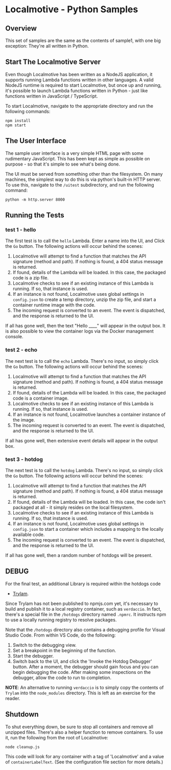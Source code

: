 # Localmotive - Python Samples

## Overview

This set of samples are the same as the contents of sample1, with one big exception:
They're all written in Python.


## Start The Localmotive Server

Even though Localmotive has been written as a NodeJS application, it supports running
Lambda functions written in other languages. A valid NodeJS runtime is required to start
Localmotive, but once up and running, it's possible to launch Lambda functions written
in Python - just like functions written in JavaScript / TypeScript.

To start Localmotive, navigate to the appropriate directory and run the following commands:

```
npm install
npm start
```

## The User Interface

The sample user interface is a very simple HTML page with some rudimentary
JavaScript. This has been kept as simple as possible on purpose - so that
it's simple to see what's being done.

The UI must be served from something other than the filesystem. On many machines,
the simplest way to do this is via python's built-in HTTP server. To use this,
navigate to the `/uitest` subdirectory, and run the following command: 

```
python -m http.server 8000
```

## Running the Tests

### test 1 - hello

The first test is to call the `hello` Lambda. Enter a name into the UI, and Click
the `Go` button. The following actions will occur behind the scenes:

1. Localmotive will attempt to find a function that matches the API signature
   (method and path). If nothing is found, a 404 status message is returned.
2. If found, details of the Lambda will be loaded. In this case, the packaged code
   is a zip file.
3. Localmotive checks to see if an existing instance of this Lambda is running. If
   so, that instance is used.
4. If an instance is not found, Localmotive uses global settings in `config.json`
   to create a temp directory, unzip the zip file, and start a container runtime image
   with the code.
5. The incoming request is converted to an event. The event is dispatched, and the
   response is returned to the UI.

If all has gone well, then the text "Hello ____" will appear in the output box. It is
also possible to view the container logs via the Docker management console.

### test 2 - echo

The next test is to call the `echo` Lambda. There's no input, so simply click the
`Go` button. The following actions will occur behind the scenes:

1. Localmotive will attempt to find a function that matches the API signature
   (method and path). If nothing is found, a 404 status message is returned.
2. If found, details of the Lambda will be loaded. In this case, the packaged code
   is a container image.
3. Localmotive checks to see if an existing instance of this Lambda is running. If
   so, that instance is used.
4. If an instance is not found, Localmotive launches a container instance of the image.
5. The incoming request is converted to an event. The event is dispatched, and the
   response is returned to the UI.

If all has gone well, then extensive event details will appear in the output box.

### test 3 - hotdog

The next test is to call the `hotdog` Lambda. There's no input, so simply click the
`Go` button. The following actions will occur behind the scenes:

1. Localmotive will attempt to find a function that matches the API signature
   (method and path). If nothing is found, a 404 status message is returned.
2. If found, details of the Lambda will be loaded. In this case, the code isn't
   packaged at all - it simply resides on the local filesystem. 
3. Localmotive checks to see if an existing instance of this Lambda is running. If
   so, that instance is used.
4. If an instance is not found, Localmotive uses global settings in `config.json` to
   start a container which includes a mapping to the locally available code.
5. The incoming request is converted to an event. The event is dispatched, and the
   response is returned to the UI.

If all has gone well, then a random number of hotdogs will be present.

## DEBUG

For the final test, an additional Library is required within the hotdogs code
 - [Trylam](https://github.com/tim1e9/trylam).

Since Trylam has not been published to npmjs.com yet, it's necessary to build and
publish it to a local registry container, such as `verdaccio`. In fact, there's a
special file in the `/hotdogs` directory named `.npmrc`. It instructs npm to use
a locally running registry to resolve packages.

Note that the `/hotdogs` directory also contains a debugging profile for Visual
Studio Code. From within VS Code, do the following:
1. Switch to the debugging view.
2. Set a breakpoint in the beginning of the function.
3. Start the debugger.
4. Switch back to the UI, and click the 'Invoke the Hotdog Debugger' button.
   After a moment, the debugger should gain focus and you can begin debugging
   the code. After making some inspections on the debugger, allow the code to
   run to completion.

**NOTE**: An alternative to running `verdaccio` is to simply copy the contents of
`Trylam` into the `node_modules` directory. This is left as an exercise for the reader.

## Shutdown

To shut everything down, be sure to stop all containers and remove all unzipped
files. There's also a helper function to remove containers. To use it, run the
following from the root of Localmotive:

```
node cleanup.js
```

This code will look for any container with a tag of 'Localmotive' and a value of
`containerLabelText`. (See the configuration file section for more details.)
